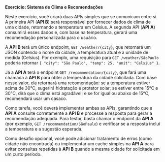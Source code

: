 **Exercício: Sistema de Clima e Recomendações**  



Neste exercício, você criará duas APIs simples que se comunicam entre si. A primeira API (**API B**) será responsável por fornecer dados de clima de uma cidade, retornando a temperatura em Celsius. A segunda API (**API A**) consumirá esses dados e, com base na temperatura, gerará uma recomendação personalizada para o usuário.  



A **API B** terá um único endpoint, `GET /weather/{city}`, que retornará um JSON contendo o nome da cidade, a temperatura atual e a unidade de medida (Celsius). Por exemplo, uma requisição para `GET /weather/SãoPaulo` poderia retornar `{ "city": "São Paulo", "temp": 25, "unit": "Celsius" }`.  



Já a **API A** terá o endpoint `GET /recommendation/{city}`, que fará uma chamada à **API B** para obter a temperatura da cidade solicitada. Com base nesse valor, ela retornará uma recomendação: se a temperatura estiver acima de 30°C, sugerirá hidratação e protetor solar; se estiver entre 15°C e 30°C, dirá que o clima está agradável; e se for igual ou abaixo de 15°C, recomendará usar um casaco.  



Como tarefa, você deverá implementar ambas as APIs, garantindo que a **API A** consulte corretamente a **API B** e processe a resposta para gerar a recomendação adequada. Para testar, basta chamar o endpoint da **API A** (por exemplo, `GET /recommendation/SãoPaulo`) e verificar se a resposta inclui a temperatura e a sugestão esperada.  



Como desafio opcional, você pode adicionar tratamento de erros (como cidade não encontrada) ou implementar um cache simples na **API A** para evitar consultas repetidas à **API B** quando a mesma cidade for solicitada em um curto período.  
